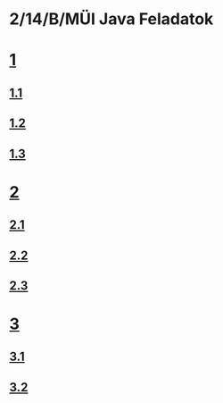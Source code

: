 # 2/14/B/MÜI Java Feladatok

# [1](exercise1)
## [1.1](exercise1/task1)
## [1.2](exercise1/task2)
## [1.3](exercise1/task3)

# [2](exercise2)
## [2.1](exercise2/task1)
## [2.2](exercise2/task2)
## [2.3](exercise2/task3)

# [3](exercise3)
## [3.1](exercise3/task1)
## [3.2](exercise3/task2)